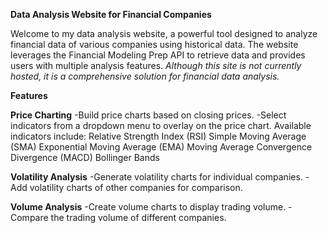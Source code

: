 **Data Analysis Website for Financial Companies**

Welcome to my data analysis website, a powerful tool designed to analyze financial data of various companies using historical data.
The website leverages the Financial Modeling Prep API to retrieve data and provides users with multiple analysis features.
_Although this site is not currently hosted, it is a comprehensive solution for financial data analysis._

**Features**

  **Price Charting**
    -Build price charts based on closing prices.
    -Select indicators from a dropdown menu to overlay on the price chart. Available indicators include:
        Relative Strength Index (RSI)
        Simple Moving Average (SMA)
        Exponential Moving Average (EMA)
        Moving Average Convergence Divergence (MACD)
        Bollinger Bands
        
  **Volatility Analysis**
    -Generate volatility charts for individual companies.
    -Add volatility charts of other companies for comparison.
    
  **Volume Analysis**
    -Create volume charts to display trading volume.
    -Compare the trading volume of different companies.

